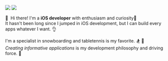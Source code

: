 <img src="https://img.shields.io/badge/cec7378@gmail.com-EA4335?style=flat-square&logo=Gmail&logoColor=white"/>&nbsp;<img src="https://img.shields.io/badge/HaminSong-0A66C2?style=flat-square&logo=LinkedIn&logoColor=white"/>

👋 &nbsp;Hi there! I'm a **iOS developer** with enthusiasm and curiosity🚀 <br>
It hasn't been long since I jumped in iOS development, but I can build every apps whatever I want. 👌 <br>

I'm a specialist in snowboarding and tabletennis is my favorite. 🏂 🏓 <br>
_Creating informative applications_ is my development philosophy and driving force. 🌟 <br>

